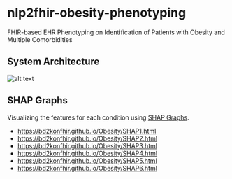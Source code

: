 # nlp2fhir-obesity-phenotyping
FHIR-based EHR Phenotyping on Identification of Patients with Obesity and Multiple Comorbidities 

## System Architecture
![alt text](https://github.com/BD2KOnFHIR/nlp2fhir-obesity-phenotyping/blob/master/system_architecture.png "System Architecture")

## SHAP Graphs 
Visualizing the features for each condition using [SHAP Graphs](https://github.com/slundberg/shap).

* https://bd2konfhir.github.io/Obesity/SHAP1.html
* https://bd2konfhir.github.io/Obesity/SHAP2.html
* https://bd2konfhir.github.io/Obesity/SHAP3.html
* https://bd2konfhir.github.io/Obesity/SHAP4.html
* https://bd2konfhir.github.io/Obesity/SHAP5.html
* https://bd2konfhir.github.io/Obesity/SHAP6.html


